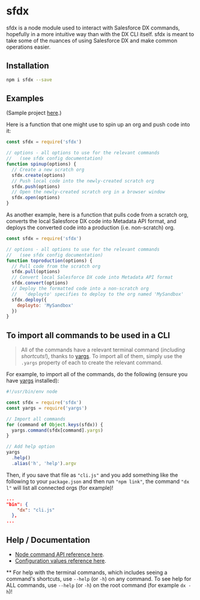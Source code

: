 # sfdx

sfdx is a node module used to interact with Salesforce DX commands, hopefully in a more intuitive way than with the DX CLI itself. sfdx is meant to take some of the nuances of using Salesforce DX and make common operations easier.

## Installation

```bash
npm i sfdx --save
```

## Examples
(Sample project [here](https://github.com/axlemax/sfdx-example).)

Here is a function that one might use to spin up an org and push code into it:
````javascript
const sfdx = require('sfdx')

// options - all options to use for the relevant commands
//   (see sfdx config documentation)
function spinup(options) {
  // Create a new scratch org
  sfdx.create(options)
  // Push local code into the newly-created scratch org
  sfdx.push(options)
  // Open the newly-created scratch org in a browser window
  sfdx.open(options)
}
````

As another example, here is a function that pulls code from a scratch org, converts the local Salesforce DX code into Metadata API format, and deploys the converted code into a production (i.e. non-scratch) org.
````javascript
const sfdx = require('sfdx')

// options - all options to use for the relevant commands
//   (see sfdx config documentation)
function toproduction(options) {
  // Pull code from the scratch org
  sfdx.pull(options)
  // Convert local Salesforce DX code into Metadata API format
  sfdx.convert(options)
  // Deploy the formatted code into a non-scratch org
  //   'deployto' specifies to deploy to the org named 'MySandbox'
  sfdx.deploy({
    deployto: 'MySandbox'
  })
}
````

## To import all commands to be used in a CLI

  > All of the commands have a relevant terminal command (*including shortcuts!*), thanks to [yargs](https://github.com/yargs/yargs). To import all of them, simply use the `.yargs` property of each to create the relevant command.

For example, to import all of the commands, do the following (ensure you have [yargs](https://github.com/yargs/yargs) installed):

````javascript
#!/usr/bin/env node

const sfdx = require('sfdx')
const yargs = require('yargs')

// Import all commands
for (command of Object.keys(sfdx)) {
  yargs.command(sfdx[command].yargs)
}

// Add help option
yargs
  .help()
  .alias('h', 'help').argv
````

Then, if you save that file as `"cli.js"` and you add something like the following to your `package.json` and then run `"npm link"`, the command `"dx l"` will list all connected orgs (for example)!
````json
...
"bin": {
    "dx": "cli.js"
  },
...
````
## Help / Documentation
* [Node command API reference here](https://github.com/axlemax/sfdx/blob/master/docs/api.md).
* [Configuration values reference here](https://github.com/axlemax/sfdx/blob/master/docs/config.md).

** For help with the terminal commands, which includes seeing a command's shortcuts, use `--help` (or `-h`) on any command. To see help for ALL commands, use `--help` (or `-h`) on the root command (for example `dx -h`)!
